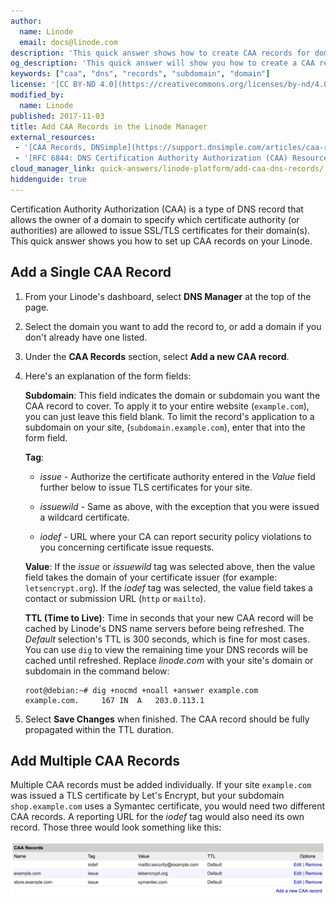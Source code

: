 ```yaml
---
author:
  name: Linode
  email: docs@linode.com
description: 'This quick answer shows how to create CAA records for domains and subdomains.'
og_description: 'This quick answer will show you how to create a CAA record for domains and subdomains'
keywords: ["caa", "dns", "records", "subdomain", "domain"]
license: '[CC BY-ND 4.0](https://creativecommons.org/licenses/by-nd/4.0)'
modified_by:
  name: Linode
published: 2017-11-03
title: Add CAA Records in the Linode Manager
external_resources:
 - '[CAA Records, DNSimple](https://support.dnsimple.com/articles/caa-record/)'
 - '[RFC 6844: DNS Certification Authority Authorization (CAA) Resource Record](https://tools.ietf.org/html/rfc6844)'
cloud_manager_link: quick-answers/linode-platform/add-caa-dns-records/
hiddenguide: true
---
```


Certification Authority Authorization (CAA) is a type of DNS record that allows the owner of a domain to specify which certificate authority (or authorities) are allowed to issue SSL/TLS certificates for their domain(s). This quick answer shows you how to set up CAA records on your Linode.


## Add a Single CAA Record

1.  From your Linode's dashboard, select **DNS Manager** at the top of the page.

2.  Select the domain you want to add the record to, or add a domain if you don't already have one listed.

3.  Under the **CAA Records** section, select **Add a new CAA record**.

4.  Here's an explanation of the form fields:

    **Subdomain**: This field indicates the domain or subdomain you want the CAA record to cover. To apply it to your entire website (`example.com`), you can just leave this field blank. To limit the record's application to a subdomain on your site, (`subdomain.example.com`), enter that into the form field.

    **Tag**:

     -  *issue* - Authorize the certificate authority entered in the *Value* field further below to issue TLS certificates for your site.

     -  *issuewild* - Same as above, with the exception that you were issued a wildcard certificate.

     -  *iodef* - URL where your CA can report security policy violations to you concerning certificate issue requests.

    **Value**: If the *issue* or *issuewild* tag was selected above, then the value field takes the domain of your certificate issuer (for example: `letsencrypt.org`). If the *iodef* tag was selected, the value field takes a contact or submission URL (`http` or `mailto`).

    **TTL (Time to Live)**: Time in seconds that your new CAA record will be cached by Linode's DNS name servers before being refreshed. The *Default* selection's TTL is 300 seconds, which is fine for most cases. You can use `dig` to view the remaining time your DNS records will be cached until refreshed. Replace *linode.com* with your site's domain or subdomain in the command below:

        root@debian:~# dig +nocmd +noall +answer example.com
        example.com.     167 IN  A   203.0.113.1

5.  Select **Save Changes** when finished. The CAA record should be fully propagated within the TTL duration.


## Add Multiple CAA Records

Multiple CAA records must be added individually. If your site `example.com` was issued a TLS certificate by Let's Encrypt, but your subdomain `shop.example.com` uses a Symantec certificate, you would need two different CAA records. A reporting URL for the *iodef* tag would also need its own record. Those three would look something like this:

![Multiple CAA records](multiple-caa-records.png)
